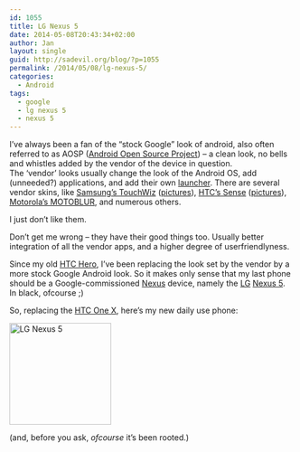 ```yaml
---
id: 1055
title: LG Nexus 5
date: 2014-05-08T20:43:34+02:00
author: Jan
layout: single
guid: http://sadevil.org/blog/?p=1055
permalink: /2014/05/08/lg-nexus-5/
categories:
  - Android
tags:
  - google
  - lg nexus 5
  - nexus 5
---
```

I&#8217;ve always been a fan of the &#8220;stock Google&#8221; look of android, also often referred to as AOSP (<a href="https://source.android.com/" target="_blank">Android Open Source Project</a>) &#8211; a clean look, no bells and whistles added by the vendor of the device in question.  
The &#8216;vendor&#8217; looks usually change the look of the Android OS, add (unneeded?) applications, and add their own <a href="https://en.wikipedia.org/wiki/List_of_Android_launchers" target="_blank">launcher</a>. There are several vendor skins, like <a href="https://en.wikipedia.org/wiki/TouchWiz" target="_blank">Samsung&#8217;s TouchWiz</a> (<a href="http://www.phonearena.com/news/New-TouchWiz-vs-old-TouchWiz-what-changed-with-Samsungs-software_id53163" target="_blank">pictures</a>), <a href="https://en.wikipedia.org/wiki/HTC_Sense" target="_blank">HTC&#8217;s Sense</a> (<a href="http://www.phonearena.com/news/HTC-Sense-6-UI-vs-Sense-5.5-UI-a-visual-walk-through-the-changes_id54257" target="_blank">pictures</a>), <a href="https://en.wikipedia.org/wiki/Motoblur" target="_blank">Motorola&#8217;s MOTOBLUR</a>, and numerous others.

I just don&#8217;t like them.

Don&#8217;t get me wrong &#8211; they have their good things too. Usually better integration of all the vendor apps, and a higher degree of userfriendlyness.

Since my old <a href="https://kcore.org/?s=htc+hero" target="_blank">HTC Hero</a>, I&#8217;ve been replacing the look set by the vendor by a more stock Google Android look. So it makes only sense that my last phone should be a Google-commissioned <a href="https://en.wikipedia.org/wiki/Google_Nexus" target="_blank">Nexus</a> device, namely the <a href="http://www.lg.com" target="_blank">LG</a> <a href="https://www.google.com/nexus/5/" target="_blank">Nexus 5</a>. In black, ofcourse ;)

So, replacing the <a href="http://www.htc.com/www/smartphones/htc-one-x/" target="_blank">HTC One X</a>, here&#8217;s my new daily use phone:

<a href="http://www.gsmarena.com/lg_nexus_5-5705.php" target="_blank"><img title="LG Nexus 5" src="https://i0.wp.com/kcore.org/wp-content/uploads/2014/05/lg-google-nexus-5-1.jpg?fit=920%2C180&#038;ssl=1" alt="LG Nexus 5" height="180" data-recalc-dims="1" /></a>

(and, before you ask, _ofcourse_ it&#8217;s been rooted.)